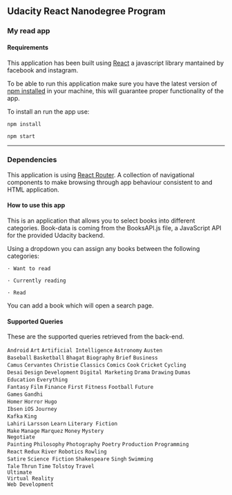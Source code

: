 ## Udacity React Nanodegree Program

### My read app
#### Requirements

This application has been built using [React](https://en.wikipedia.org/wiki/React_(JavaScript_library)) a javascript library mantained by facebook and instagram. 

To be able to run this application make sure you have the latest version of [npm installed](https://www.npmjs.com) in your machine, this will guarantee proper functionality of the app.

To install an run the app use:
```
npm install
``` 

```
npm start
``` 

---

### Dependencies

This application is using [React Router](https://www.npmjs.com/package/react-router). A collection of navigational components to make browsing through app behaviour consistent to and HTML application.

#### How to use this app

This is an application that allows you to select books into different categories. 
Book-data is coming from the BooksAPI.js file, a JavaScript API for the provided Udacity backend.

Using a dropdown you can assign any books between the following categories:

``` 
· Want to read 
 ``` 
 ``` 
· Currently reading
 ``` 
 ``` 
· Read
```

You can add a book which will open a search page.


#### Supported Queries

These are the supported queries retrieved from the back-end.

`Android`    `Art`    `Artificial Intelligence`    `Astronomy`    `Austen`   
`Baseball`    `Basketball`    `Bhagat`    `Biography`    `Brief`    `Business`   
`Camus`    `Cervantes`    `Christie`    `Classics`    `Comics`    `Cook`    `Cricket`    `Cycling`    
`Desai`    `Design`    `Development`    `Digital Marketing`    `Drama`    `Drawing`    `Dumas`   
`Education`    `Everything`    
`Fantasy`    `Film`    `Finance`    `First`    `Fitness`    `Football`    `Future`   
`Games`    `Gandhi`   
`Homer`    `Horror`    `Hugo`    
`Ibsen`    `iOS`
`Journey`   
`Kafka`    `King`    
`Lahiri`    `Larsson`    `Learn`    `Literary Fiction`   
`Make`    `Manage`    `Marquez`    `Money`    `Mystery`   
`Negotiate`  
`Painting`    `Philosophy`    `Photography`    `Poetry`    `Production`    `Programming`   
`React`    `Redux`    `River`    `Robotics`    `Rowling`   
`Satire`    `Science Fiction`    `Shakespeare`    `Singh`    `Swimming`    
`Tale`    `Thrun`    `Time`    `Tolstoy`    `Travel`   
`Ultimate`   
`Virtual Reality`   
`Web Development` 
